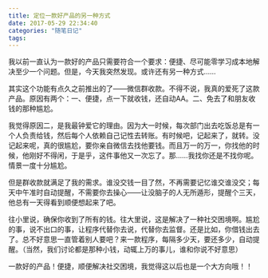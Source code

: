 ```yaml
---
title: 定位一款好产品的另一种方式
date: 2017-05-29 22:34:40
categories: "随笔日记"
tags:
---
```

我以前一直认为一款好的产品只需要符合一个要求：便捷、尽可能零学习成本地解决至少一个问题。但是，今天我突然发现。或许还有另一种方式……
<!-- more -->
其实这个功能有点久之前推出的了——微信群收款。不得不说，我真的爱死了这款产品。原因有两个：一、便捷，点一下就收钱，还自动AA。二、免去了和朋友收钱的那种尴尬。

我觉得原因二，是我最钟爱它的理由。因为大一时候，每次部门出去吃饭总是有一个人负责给钱，然后每个人依赖自己记性去转账。有时候吧，记起来了，就转。没记起来呢，真的很尴尬，要你亲自微信去找他要钱。而且万一的万一，你找他的时候，他刚好不得闲，于是乎，这件事他又一次忘了。那……我找你还是不找你呢。情景一度十分尴尬。

但是群收款就满足了我的需求。谁没交钱一目了然，不再需要记忆谁交谁没交；每天中午准时自动提醒，不需要你去操心——让没脑子的人无所遁形，提醒个三天，他总有一天得看到顺便想起来了吧。

往小里说，确保你收到了所有的钱。往大里说，这是解决了一种社交困境啊。尴尬的事，说不出口的事，让程序代替你去说，代替你去监督。还是比如，你借钱出去了。总不好意思一直管着别人要吧？来一款程序，每隔多少天，要还多少，自动提醒。（当然，我们讨论都是那种小钱，动辄上万的事儿，谁和你说不好意思）

一款好的产品！便捷，顺便解决社交困境，我觉得这以后也是一个大方向哦！！
